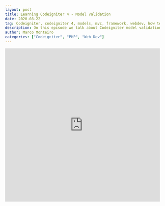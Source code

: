 ```yaml
---
layout: post
title: Learning Codeigniter 4 - Model Validation
date: 2020-08-22
tag: Codeigniter, codeigniter 4, models, mvc, framework, webdev, how to, setup, php
description: On this episode we talk about Codeigniter model validation.
author: Marco Monteiro
categories: ["Codeigniter", "PHP", "Web Dev"]
---
```


<iframe width="100%" height="500" src="https://www.youtube.com/embed/V4vOJTYlJCY" frameborder="0" allow="accelerometer; autoplay; clipboard-write; encrypted-media; gyroscope; picture-in-picture" allowfullscreen></iframe>